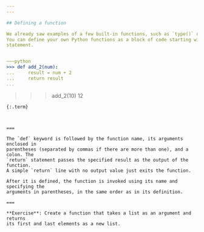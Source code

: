 ```yaml
---
---

## Defining a function

We already saw examples of a few built-in functions, such as `type()` or `len()`.
You can define your own Python functions as a block of code starting with a `def`
statement.


~~~python
>>> def add_2(num):
...     result = num + 2
...     return result
...
```

>>> add_2(10)
12

~~~
{:.term}



===

The `def` keyword is followed by the function name, its arguments enclosed in
parentheses (separated by commas if there are more than one), and a colon. The
`return` statement passes the specified result as the output of the function. 
A simple `return` line with no output value just exits the function.

After it is defined, the function is invoked using its name and specifying the
arguments in parentheses, in the same order as in its definition.

===

**Exercise**: Create a function that takes a list as an argument and returns
its first and last elements as a new list.
